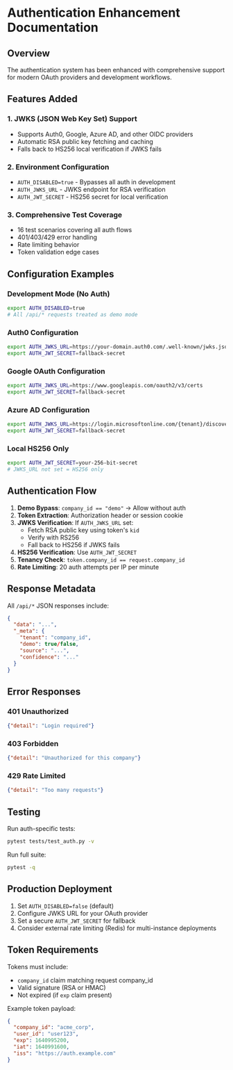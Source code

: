 # Authentication Enhancement Documentation

## Overview

The authentication system has been enhanced with comprehensive support for modern OAuth providers and development workflows.

## Features Added

### 1. JWKS (JSON Web Key Set) Support
- Supports Auth0, Google, Azure AD, and other OIDC providers
- Automatic RSA public key fetching and caching
- Falls back to HS256 local verification if JWKS fails

### 2. Environment Configuration
- `AUTH_DISABLED=true` - Bypasses all auth in development
- `AUTH_JWKS_URL` - JWKS endpoint for RSA verification
- `AUTH_JWT_SECRET` - HS256 secret for local verification

### 3. Comprehensive Test Coverage
- 16 test scenarios covering all auth flows
- 401/403/429 error handling
- Rate limiting behavior
- Token validation edge cases

## Configuration Examples

### Development Mode (No Auth)
```bash
export AUTH_DISABLED=true
# All /api/* requests treated as demo mode
```

### Auth0 Configuration
```bash
export AUTH_JWKS_URL=https://your-domain.auth0.com/.well-known/jwks.json
export AUTH_JWT_SECRET=fallback-secret
```

### Google OAuth Configuration  
```bash
export AUTH_JWKS_URL=https://www.googleapis.com/oauth2/v3/certs
export AUTH_JWT_SECRET=fallback-secret
```

### Azure AD Configuration
```bash
export AUTH_JWKS_URL=https://login.microsoftonline.com/{tenant}/discovery/v2.0/keys
export AUTH_JWT_SECRET=fallback-secret
```

### Local HS256 Only
```bash
export AUTH_JWT_SECRET=your-256-bit-secret
# JWKS_URL not set = HS256 only
```

## Authentication Flow

1. **Demo Bypass**: `company_id == "demo"` → Allow without auth
2. **Token Extraction**: Authorization header or session cookie
3. **JWKS Verification**: If `AUTH_JWKS_URL` set:
   - Fetch RSA public key using token's `kid`
   - Verify with RS256
   - Fall back to HS256 if JWKS fails
4. **HS256 Verification**: Use `AUTH_JWT_SECRET` 
5. **Tenancy Check**: `token.company_id == request.company_id`
6. **Rate Limiting**: 20 auth attempts per IP per minute

## Response Metadata

All `/api/*` JSON responses include:
```json
{
  "data": "...",
  "_meta": {
    "tenant": "company_id",
    "demo": true/false,
    "source": "...",
    "confidence": "..."
  }
}
```

## Error Responses

### 401 Unauthorized
```json
{"detail": "Login required"}
```

### 403 Forbidden  
```json
{"detail": "Unauthorized for this company"}
```

### 429 Rate Limited
```json
{"detail": "Too many requests"}
```

## Testing

Run auth-specific tests:
```bash
pytest tests/test_auth.py -v
```

Run full suite:
```bash
pytest -q
```

## Production Deployment

1. Set `AUTH_DISABLED=false` (default)
2. Configure JWKS URL for your OAuth provider
3. Set a secure `AUTH_JWT_SECRET` for fallback
4. Consider external rate limiting (Redis) for multi-instance deployments

## Token Requirements

Tokens must include:
- `company_id` claim matching request company_id
- Valid signature (RSA or HMAC)
- Not expired (if `exp` claim present)

Example token payload:
```json
{
  "company_id": "acme_corp",
  "user_id": "user123",
  "exp": 1640995200,
  "iat": 1640991600,
  "iss": "https://auth.example.com"
}
```